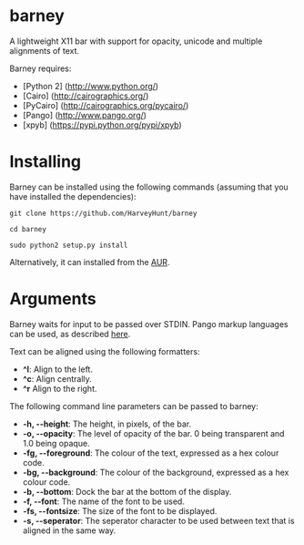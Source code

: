 barney
======

A lightweight X11 bar with support for opacity, unicode and multiple alignments of text.

Barney requires:
* [Python 2] (http://www.python.org/)
* [Cairo] (http://cairographics.org/)
* [PyCairo] (http://cairographics.org/pycairo/)
* [Pango] (http://www.pango.org/)
* [xpyb] (https://pypi.python.org/pypi/xpyb)

Installing
======

Barney can be installed using the following commands (assuming that you have installed the dependencies):

    git clone https://github.com/HarveyHunt/barney
  
    cd barney
  
    sudo python2 setup.py install
  
Alternatively, it can installed from the [AUR](https://aur.archlinux.org/packages/barney-git/).

Arguments
=====

Barney waits for input to be passed over STDIN. Pango markup languages can be used, as described [here](http://www.pygtk.org/docs/pygtk/pango-markup-language.html).

Text can be aligned using the following formatters:
- **^l**: Align to the left.
- **^c**: Align centrally.
- **^r** Align to the right.

The following command line parameters can be passed to barney:
* **-h, --height**: The height, in pixels, of the bar.
* **-o, --opacity**: The level of opacity of the bar. 0 being transparent and 1.0 being opaque.
* **-fg, --foreground**: The colour of the text, expressed as a hex colour code.
* **-bg, --background**: The colour of the background, expressed as a hex colour code.
* **-b, --bottom**: Dock the bar at the bottom of the display.
* **-f, --font**: The name of the font to be used.
* **-fs, --fontsize**: The size of the font to be displayed.
* **-s, --seperator**: The seperator character to be used between text that is aligned in the same way.
